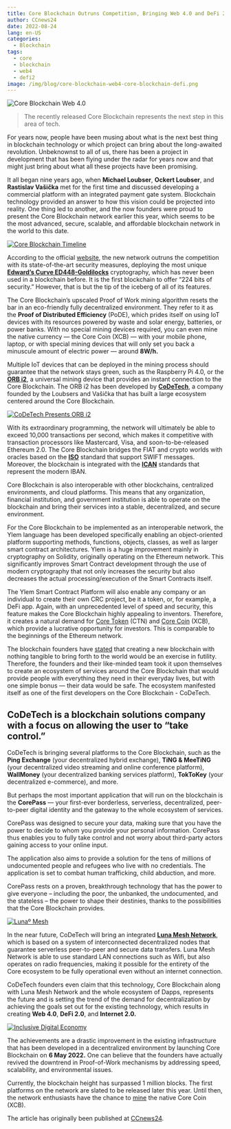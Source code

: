 ```yaml
---
title: Core Blockchain Outruns Competition, Bringing Web 4.0 and DeFi 2.0 via CoDeTech
author: CCnews24
date: 2022-08-24
lang: en-US
categories:
  - Blockchain
tags:
  - core
  - blockchain
  - web4
  - defi2
image: /img/blog/core-blockchain-web4-core-blockchain-defi.png
---
```

![Core Blockchain Web 4.0](/img/blog/core-blockchain-web4-core-blockchain-defi.png "Core Blockchain Web 4.0")

> The recently released Core Blockchain represents the next step in this area of tech.

For years now, people have been musing about what is the next best thing in blockchain technology or which project can bring about the long-awaited revolution. Unbeknownst to all of us, there has been a project in development that has been flying under the radar for years now and that might just bring about what all these projects have been promising.

It all began nine years ago, when **Michael Loubser**, **Ockert Loubser**, and **Rastislav Vašička** met for the first time and discussed developing a commercial platform with an integrated payment gate system. Blockchain technology provided an answer to how this vision could be projected into reality. One thing led to another, and the now founders were proud to present the Core Blockchain network earlier this year, which seems to be the most advanced, secure, scalable, and affordable blockchain network in the world to this date.

<!--truncate-->

[![Core Blockchain Timeline](/img/blog/core-blockchain-web4-core-blockchain-timeline.png)](/img/blog/core-blockchain-web4-core-blockchain-timeline.png)

According to the official [website](https://coreblockchain.net/), the new network outruns the competition with its state-of-the-art security measures, deploying the most unique **[Edward’s Curve ED448-Goldilocks](https://cip.coreblockchain.net/posts/cip-98.html)** cryptography, which has never been used in a blockchain before. It is the first blockchain to offer “224 bits of security.” However, that is but the tip of the iceberg of all of its features.

The Core Blockchain’s upscaled Proof of Work mining algorithm resets the bar in an eco-friendly fully decentralized environment. They refer to it as the **Proof of Distributed Efficiency** (PoDE), which prides itself on using IoT devices with its resources powered by waste and solar energy, batteries, or power banks. With no special mining devices required, you can even mine the native currency — the Core Coin (XCB) — with your mobile phone, laptop, or with special mining devices that will only set you back a minuscule amount of electric power — around **8W/h.**

Multiple IoT devices that can be deployed in the mining process should guarantee that the network stays green, such as the Raspberry Pi 4.0, or the **[ORB i2](https://medium.com/codetech/codetech-introduces-orb-i2-7b12b3a4e8c5)**, a universal mining device that provides an instant connection to the Core Blockchain. The ORB i2 has been developed by **[CoDeTech](https://codetech.cc/)**, a company founded by the Loubsers and Vašička that has built a large ecosystem centered around the Core Blockchain.

[![CoDeTech Presents ORB i2](https://img.youtube.com/vi/7hFyWNpkL1g/0.jpg)](https://www.youtube.com/watch?v=7hFyWNpkL1g)

With its extraordinary programming, the network will ultimately be able to exceed 10,000 transactions per second, which makes it competitive with transaction processors like Mastercard, Visa, and soon-to-be-released Ethereum 2.0. The Core Blockchain bridges the FIAT and crypto worlds with oracles based on the **[ISO](https://www.iso.org/)** standard that support SWIFT messages. Moreover, the blockchain is integrated with the **[ICAN](https://cip.coreblockchain.net/posts/cip-100.html)** standards that represent the modern IBAN.

Core Blockchain is also interoperable with other blockchains, centralized environments, and cloud platforms. This means that any organization, financial institution, and government institution is able to operate on the blockchain and bring their services into a stable, decentralized, and secure environment.

For the Core Blockchain to be implemented as an interoperable network, the Ylem language has been developed specifically enabling an object-oriented platform supporting methods, functions, objects, classes, as well as larger smart contract architectures. Ylem is a huge improvement mainly in cryptography on Solidity, originally operating on the Ethereum network. This significantly improves Smart Contract development through the use of modern cryptography that not only increases the security but also decreases the actual processing/execution of the Smart Contracts itself.

The Ylem Smart Contract Platform will also enable any company or an individual to create their own CRC project, be it a token, or, for example, a DeFi app. Again, with an unprecedented level of speed and security, this feature makes the Core Blockchain highly appealing to inventors. Therefore, it creates a natural demand for [Core Token](https://coretoken.net/) (CTN) and [Core Coin](https://coreblockchain.net/) (XCB), which provide a lucrative opportunity for investors. This is comparable to the beginnings of the Ethereum network.

The blockchain founders have [stated](https://youtu.be/FxeNRFFhCzQ) that creating a new blockchain with nothing tangible to bring forth to the world would be an exercise in futility. Therefore, the founders and their like-minded team took it upon themselves to create an ecosystem of services around the Core Blockchain that would provide people with everything they need in their everyday lives, but with one simple bonus — their data would be safe. The ecosystem manifested itself as one of the first developers on the Core Blockchain - CoDeTech.

## CoDeTech is a blockchain solutions company with a focus on allowing the user to “take control.”

CoDeTech is bringing several platforms to the Core Blockchain, such as the **Ping Exchange** (your decentralized hybrid exchange), **TiNG & MeeTiNG** (your decentralized video streaming and online conference platform), **WallMoney** (your decentralized banking services platform), **TokToKey** (your decentralized e-commerce), and more.

But perhaps the most important application that will run on the blockchain is the **CorePass** — your first-ever borderless, serverless, decentralized, peer-to-peer digital identity and the gateway to the whole ecosystem of services.

CorePass was designed to secure your data, making sure that you have the power to decide to whom you provide your personal information. CorePass thus enables you to fully take control and not worry about third-party actors gaining access to your online input.

The application also aims to provide a solution for the tens of millions of undocumented people and refugees who live with no credentials. The application is set to combat human trafficking, child abduction, and more.

CorePass rests on a proven, breakthrough technology that has the power to give everyone – including the poor, the unbanked, the undocumented, and the stateless – the power to shape their destinies, thanks to the possibilities that the Core Blockchain provides.

[![Lunaº Mesh](/img/blog/core-blockchain-web4-luna-mesh.png)](/img/blog/core-blockchain-web4-luna-mesh.png)

In the near future, CoDeTech will bring an integrated **[Luna Mesh Network](https://lunamesh.com/)**, which is based on a system of interconnected decentralized nodes that guarantee serverless peer-to-peer and secure data transfers. Luna Mesh Network is able to use standard LAN connections such as Wifi, but also operates on radio frequencies, making it possible for the entirety of the Core ecosystem to be fully operational even without an internet connection.

CoDeTech founders even claim that this technology, Core Blockchain along with Luna Mesh Network and the whole ecosystem of Dapps, represents the future and is setting the trend of the demand for decentralization by achieving the goals set out for the existing technology, which results in creating **Web 4.0**, **DeFi 2.0**, and **Internet 2.0.**

[![Inclusive Digital Economy](/img/blog/core-blockchain-web4-inclusive-digital-economy.png)](/img/blog/core-blockchain-web4-inclusive-digital-economy.png)

The achievements are a drastic improvement in the existing infrastructure that has been developed in a decentralized environment by launching Core Blockchain on **6 May 2022.** One can believe that the founders have actually revived the downtrend in Proof-of-Work mechanisms by addressing speed, scalability, and environmental issues.

Currently, the blockchain height has surpassed 1 million blocks. The first platforms on the network are slated to be released later this year. Until then, the network enthusiasts have the chance to [mine](https://blog.coreblockchain.net/posts/iot/mining.html) the native Core Coin (XCB).

The article has originally been published at [CCnews24](https://ccnews24.net/core-blockchain-outruns-competition-bringing-web-4-0-and-defi-2-0-via-codetech-2/).
